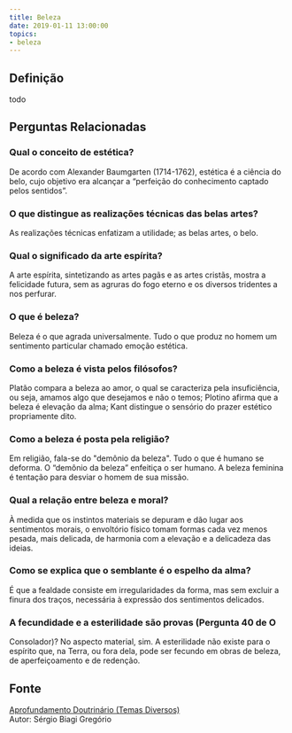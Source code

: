 ```yaml
---
title: Beleza
date: 2019-01-11 13:00:00
topics:
- beleza
---
```


## Definição
todo



## Perguntas Relacionadas

### Qual o conceito de estética?
De acordo com Alexander Baumgarten (1714-1762), estética é a ciência do
belo, cujo objetivo era alcançar a “perfeição do conhecimento captado
pelos sentidos”.

### O que distingue as realizações técnicas das belas artes?
As realizações técnicas enfatizam a utilidade; as belas artes, o belo.

### Qual o significado da arte espírita?
A arte espírita, sintetizando as artes pagãs e as artes cristãs, mostra
a felicidade futura, sem as agruras do fogo eterno e os diversos
tridentes a nos perfurar.

### O que é beleza?
Beleza é o que agrada universalmente. Tudo o que produz no homem um
sentimento particular chamado emoção estética.

### Como a beleza é vista pelos filósofos?
Platão compara a beleza ao amor, o qual se caracteriza pela
insuficiência, ou seja, amamos algo que desejamos e não o temos;
Plotino afirma que a beleza é elevação da alma; Kant distingue o
sensório do prazer estético propriamente dito.

### Como a beleza é posta pela religião?
Em religião, fala-se do "demônio da beleza". Tudo o que é humano se
deforma. O “demônio da beleza” enfeitiça o ser humano. A beleza feminina
é tentação para desviar o homem de sua missão.

### Qual a relação entre beleza e moral?
À medida que os instintos materiais se depuram e dão lugar aos
sentimentos morais, o envoltório físico tomam formas cada vez menos
pesada, mais delicada, de harmonia com a elevação e a delicadeza das
ideias.

### Como se explica que o semblante é o espelho da alma?
É que a fealdade consiste em irregularidades da forma, mas sem excluir a
finura dos traços, necessária à expressão dos sentimentos delicados.

### A fecundidade e a esterilidade são provas (Pergunta 40 de O
Consolador)?
No aspecto material, sim. A esterilidade não existe para o espírito que,
na Terra, ou fora dela, pode ser fecundo em obras de beleza, de
aperfeiçoamento e de redenção.

## Fonte
[Aprofundamento Doutrinário (Temas Diversos)](https://sites.google.com/view/aprofundamentodoutrinario/beleza)  
Autor: Sérgio Biagi Gregório
